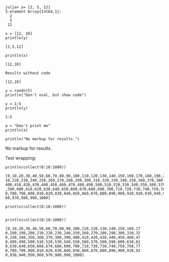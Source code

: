 
~~~~{.julia}
julia> y= [2, 5, 12]
3-element Array{Int64,1}:
  2
  5
 12
~~~~~~~~~~~~~





~~~~{.julia}
x = [12, 10]
println(y)

~~~~~~~~~~~~~


~~~~
[2,5,12]
~~~~



~~~~{.julia}
println(x)
~~~~~~~~~~~~~


~~~~
[12,10]
~~~~






~~~~
Results without code
~~~~



~~~~
[12,10]
~~~~






~~~~{.julia}
y = randn(5)
println("Don't eval, but show code")
~~~~~~~~~~~~~





~~~~{.julia}
y = 1:5
println(y)
~~~~~~~~~~~~~


~~~~
1:5
~~~~





~~~~{.julia}
a = "Don't print me"
println(a)
~~~~~~~~~~~~~





~~~~{.julia}
println("No markup for results.")
~~~~~~~~~~~~~


No markup for results.




Test wrapping:

~~~~{.julia}
println(collect(0:10:1000))
~~~~~~~~~~~~~


~~~~
[0,10,20,30,40,50,60,70,80,90,100,110,120,130,140,150,160,170,180,190,200,2
10,220,230,240,250,260,270,280,290,300,310,320,330,340,350,360,370,380,390,
400,410,420,430,440,450,460,470,480,490,500,510,520,530,540,550,560,570,580
,590,600,610,620,630,640,650,660,670,680,690,700,710,720,730,740,750,760,77
0,780,790,800,810,820,830,840,850,860,870,880,890,900,910,920,930,940,950,9
60,970,980,990,1000]
~~~~





~~~~{.julia}
println(collect(0:10:1000))
~~~~~~~~~~~~~


~~~~[0,10,20,30,40,50,60,70,80,90,100,110,120,130,140,150,160,170,180,190,200,210,220,230,240,250,260,270,280,290,300,310,320,330,340,350,360,370,380,390,400,410,420,430,440,450,460,470,480,490,500,510,520,530,540,550,560,570,580,590,600,610,620,630,640,650,660,670,680,690,700,710,720,730,740,750,760,770,780,790,800,810,820,830,840,850,860,870,880,890,900,910,920,930,940,950,960,970,980,990,1000]

~~~~





~~~~{.julia}
println(collect(0:10:1000))
~~~~~~~~~~~~~


~~~~
[0,10,20,30,40,50,60,70,80,90,100,110,120,130,140,150,160,17
0,180,190,200,210,220,230,240,250,260,270,280,290,300,310,32
0,330,340,350,360,370,380,390,400,410,420,430,440,450,460,47
0,480,490,500,510,520,530,540,550,560,570,580,590,600,610,62
0,630,640,650,660,670,680,690,700,710,720,730,740,750,760,77
0,780,790,800,810,820,830,840,850,860,870,880,890,900,910,92
0,930,940,950,960,970,980,990,1000]
~~~~


